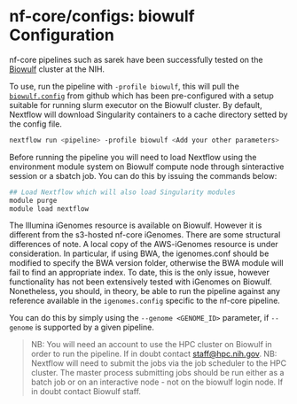 # nf-core/configs: biowulf Configuration

nf-core pipelines such as sarek have been successfully tested on the [Biowulf](https://hpc.nih.gov) cluster at the NIH.

To use, run the pipeline with `-profile biowulf`, this will pull the [`biowulf.config`](../conf/biowulf.config) from github which has been pre-configured with a setup suitable for running slurm executor on the Biowulf cluster. By default, Nextflow will download Singularity containers to a cache directory setted by the config file. 

```bash
nextflow run <pipeline> -profile biowulf <Add your other parameters>

```

Before running the pipeline you will need to load Nextflow using the environment module system on Biowulf compute node through sinteractive session or a sbatch job. You can do this by issuing the commands below:

```bash
## Load Nextflow which will also load Singularity modules
module purge
module load nextflow

```

The Illumina iGenomes resource is available on Biowulf. However it is different from the s3-hosted nf-core iGenomes. There are some structural differences of note. A local copy of the AWS-iGenomes resource is under consideration. In particular, if using BWA, the igenomes.conf should be modified to specify the BWA version folder, otherwise the BWA module will fail to find an appropriate index. To date, this is the only issue, however functionality has not been extensively tested with iGenomes on Biowulf. Nonetheless, you should, in theory, be able to run the pipeline against any reference available in the `igenomes.config` specific to the nf-core pipeline.

You can do this by simply using the `--genome <GENOME_ID>` parameter, if `--genome` is supported by a given pipeline.


> NB: You will need an account to use the HPC cluster on Biowulf in order to run the pipeline. If in doubt contact staff@hpc.nih.gov.
> NB: Nextflow will need to submit the jobs via the job scheduler to the HPC cluster. The master process submitting jobs should be run either as a batch job or on an interactive node - not on the biowulf login node. If in doubt contact Biowulf staff.
